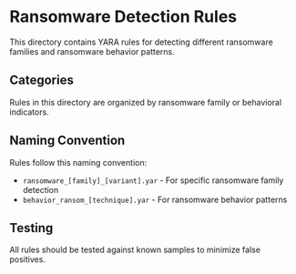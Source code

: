 # Ransomware Detection Rules

This directory contains YARA rules for detecting different ransomware families and ransomware behavior patterns.

## Categories

Rules in this directory are organized by ransomware family or behavioral indicators.

## Naming Convention

Rules follow this naming convention:
- `ransomware_[family]_[variant].yar` - For specific ransomware family detection
- `behavior_ransom_[technique].yar` - For ransomware behavior patterns

## Testing

All rules should be tested against known samples to minimize false positives.